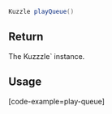 ```java
Kuzzle playQueue()
```

## Return

The Kuzzzle` instance.

## Usage

[code-example=play-queue]
